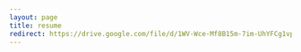 ```yaml
---
layout: page
title: resume
redirect: https://drive.google.com/file/d/1WV-Wce-Mf8B15m-7im-UhYFCg1vpSOod/view?usp=sharing
---
```

